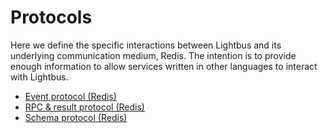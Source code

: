 # Protocols

Here we define the specific interactions between Lightbus and its underlying 
communication medium, Redis. The intention is to provide enough information to allow 
services written in other languages to interact with Lightbus.

* [Event protocol (Redis)](event.md)
* [RPC & result protocol (Redis)](rpc-and-result.md)
* [Schema protocol (Redis)](schema.md)
